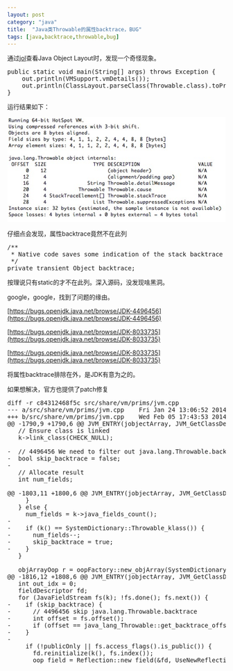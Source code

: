 ```yaml
---
layout: post
category: "java"
title:  "Java类Throwable的属性backtrace，BUG"
tags: [java,backtrace,throwable,bug]
---
```


通过[jol](http://openjdk.java.net/projects/code-tools/jol/)查看Java Object Layout时，发现一个奇怪现象。

<pre class="prettyPrint">
public static void main(String[] args) throws Exception {
    out.println(VMSupport.vmDetails());
    out.println(ClassLayout.parseClass(Throwable.class).toPrintable());
}
</pre>

运行结果如下：

![throwable-layout](/img/java/throwable-layout.png)

仔细点会发现，属性backtrace竟然不在此列

<pre class="prettyPrint">
/**
 * Native code saves some indication of the stack backtrace in this slot.
 */
private transient Object backtrace;
</pre>

按理说只有static的才不在此列。深入源码，没发现啥黑洞。

google，google，找到了问题的缘由。

[https://bugs.openjdk.java.net/browse/JDK-4496456](https://bugs.openjdk.java.net/browse/JDK-4496456)

[https://bugs.openjdk.java.net/browse/JDK-8033735](https://bugs.openjdk.java.net/browse/JDK-8033735)

[https://bugs.openjdk.java.net/browse/JDK-8033735](https://bugs.openjdk.java.net/browse/JDK-8033735)

将属性backtrace排除在外，是JDK有意为之的。

如果想解决，官方也提供了patch修复

<pre class="prettyPrint">
diff -r c84312468f5c src/share/vm/prims/jvm.cpp
--- a/src/share/vm/prims/jvm.cpp	Fri Jan 24 13:06:52 2014 +0100
+++ b/src/share/vm/prims/jvm.cpp	Wed Feb 05 17:43:53 2014 -0800
@@ -1790,9 +1790,6 @@ JVM_ENTRY(jobjectArray, JVM_GetClassDecl
   // Ensure class is linked
   k->link_class(CHECK_NULL);
 
-  // 4496456 We need to filter out java.lang.Throwable.backtrace
-  bool skip_backtrace = false;
-
   // Allocate result
   int num_fields;
 
@@ -1803,11 +1800,6 @@ JVM_ENTRY(jobjectArray, JVM_GetClassDecl
     }
   } else {
     num_fields = k->java_fields_count();
-
-    if (k() == SystemDictionary::Throwable_klass()) {
-      num_fields--;
-      skip_backtrace = true;
-    }
   }
 
   objArrayOop r = oopFactory::new_objArray(SystemDictionary::reflect_Field_klass(), num_fields, CHECK_NULL);
@@ -1816,12 +1808,6 @@ JVM_ENTRY(jobjectArray, JVM_GetClassDecl
   int out_idx = 0;
   fieldDescriptor fd;
   for (JavaFieldStream fs(k); !fs.done(); fs.next()) {
-    if (skip_backtrace) {
-      // 4496456 skip java.lang.Throwable.backtrace
-      int offset = fs.offset();
-      if (offset == java_lang_Throwable::get_backtrace_offset()) continue;
-    }
-
     if (!publicOnly || fs.access_flags().is_public()) {
       fd.reinitialize(k(), fs.index());
       oop field = Reflection::new_field(&fd, UseNewReflection, CHECK_NULL);
</pre>
